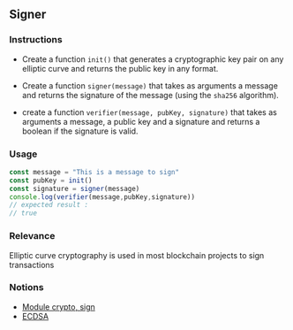 ## Signer

### Instructions

- Create a function `init()` that generates a cryptographic key pair on any elliptic curve and returns the public key in any format.

- Create a function `signer(message)` that takes as arguments a message and returns the signature of the message (using the `sha256` algorithm).

- create a function `verifier(message, pubKey, signature)` that takes as arguments a message, a public key and a signature and returns a boolean if the signature is valid.

### Usage

```js
const message = "This is a message to sign"
const pubKey = init()
const signature = signer(message)
console.log(verifier(message,pubKey,signature))
// expected result : 
// true
```

### Relevance

Elliptic curve cryptography is used in most blockchain projects to sign transactions

### Notions

- [Module crypto, sign](https://nodejs.org/docs/latest-v14.x/api/crypto.html#crypto_class_sign)
- [ECDSA](https://cryptobook.nakov.com/digital-signatures/ecdsa-sign-verify-messages)
